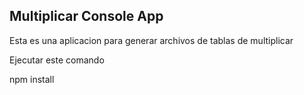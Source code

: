 

## Multiplicar Console App

Esta es una aplicacion para generar archivos de tablas de multiplicar

Ejecutar este comando

npm install
